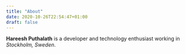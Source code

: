 ```yaml
---
title: "About"
date: 2020-10-26T22:54:47+01:00
draft: false
---
```



**Hareesh Puthalath** is a developer and technology enthusiast working in _Stockholm, Sweden_. 


